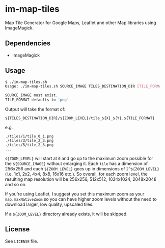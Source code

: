 # im-map-tiles

Map Tile Generator for Google Maps, Leaflet and other Map libraries using ImageMagick.

## Dependencies

- ImageMagick

## Usage

```sh
$ ./im-map-tiles.sh 
Usage: ./im-map-tiles.sh SOURCE_IMAGE TILES_DESTINATION_DIR [TILE_FORMAT]

SOURCE_IMAGE must exist.
TILE_FORMAT defaults to 'png'.
```

Output will take the format of:

```
${TILES_DESTINATION_DIR}/${ZOOM_LEVEL}/tile_${X}_${Y}.${TILE_FORMAT}
```

e.g.

```
./tiles/1/tile_0_1.png
./tiles/3/tile_2_3.png
./tiles/5/tile_2_3.png
...
```

`${ZOOM_LEVEL}` will start at `0` and go up to the maximum zoom possible for the `${SOURCE_IMAGE}` without enlarging it.
Each `tile` has a dimension of 256x256 and each `${ZOOM_LEVEL}` goes up in dimensions of `2^${ZOOM_LEVEL}` (i.e. 1x1, 2x2, 4x4, 8x8, 16x16 etc.).
So overall, for each zoom level, the resulting map resolution will be 256x256, 512x512, 1024x1024, 2048x2048 and so on.

If you're using Leaflet, I suggest you set this maximum zoom as your `map.maxNativeZoom` so you can have higher zoom
levels without the need to download larger, low quality, upscaled tiles.

If a `${ZOOM_LEVEL}` directory already exists, it will be skipped.

## License

See `LICENSE` file.
